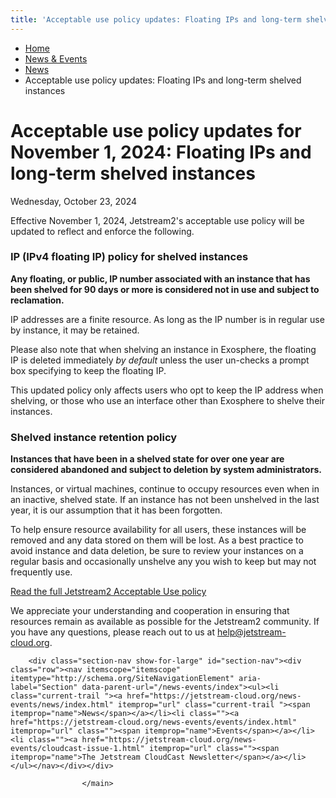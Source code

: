 ```yaml
---
title: 'Acceptable use policy updates: Floating IPs and long-term shelved instances: News: News &amp; Events: Jetstream2: Indiana University'
---
```


<main><div class="content-top"><div class="section breadcrumbs"><div class="row"><div class="layout"><ul><li><a href="../../index.html">Home</a></li><li><a href="../index.html">News &amp; Events</a></li><li><a href="index.html">News</a></li><li class="current">Acceptable use policy updates: Floating IPs and long-term shelved instances</li></ul></div></div></div></div><div id="main-content"><div class="collapsed bg-none section" id="content"><div class="row"><div class="layout"><div class="detail-meta"><h1 class="no-margin h2" itemprop="headline">Acceptable use policy updates for November 1, 2024: Floating IPs and long-term shelved instances </h1><p class="meta" content="2024-10-23" itemprop="datePublished">Wednesday, October 23, 2024</p></div><!-- /.detail-meta --><div class="text"><p>Effective November 1, 2024, Jetstream2's acceptable use policy will be updated to reflect and enforce the following.</p><h3 id="ip-ipv4-floating-ip-policies"><strong>IP (IPv4 floating IP) policy for shelved instances</strong></h3><p><strong> Any floating, or public, IP number associated with an instance that has been shelved for 90 days or more is considered not in use and subject to reclamation.</strong></p><p>IP addresses are a finite resource. As long as the IP number is in regular use by instance, it may be retained.&#160;</p><p><span>Please also note that when shelving an instance in Exosphere, the floating IP is deleted immediately <em>by default</em>&#160;unless&#160;the user un-checks a prompt box specifying to keep the floating IP. </span></p><p><span>This updated policy only affects users who opt to keep the IP address when shelving, or those who use an interface other than Exosphere to shelve their instances.</span><span>&#160;</span></p><h3><strong>Shelved instance retention policy</strong></h3><p><strong>Instances that have been in a shelved state for over one year are considered abandoned and subject to deletion by system administrators. </strong></p><p><span>Instances, or virtual machines, continue to occupy resources even when in an inactive, shelved state. If an instance has not been unshelved in the last year, it is our assumption that it has been forgotten. </span></p><p><span>To help ensure resource availability for all users, these instances will be removed&#160;and any data stored on them will be lost. As a best practice to avoid instance and data deletion, be sure to review your instances on a regular basis and occasionally unshelve any you wish to keep but may not frequently use.</span></p><p><a class="button" href="https://docs.jetstream-cloud.org/general/policies/" rel="noopener" target="_blank"><span>Read the full Jetstream2 Acceptable Use policy</span></a></p><p><span>We appreciate your understanding and cooperation in ensuring that resources remain as available as possible for the Jetstream2 community.&#160;If you have any questions, please reach out to us at&#160;<a class="external" href="mailto:help@jetstream-cloud.org">help@jetstream-cloud.org</a>.</span></p></div></div><!-- /.layout --></div></div></div>
                                
          
    
                    
        
    
        <div class="section-nav show-for-large" id="section-nav"><div class="row"><nav itemscope="itemscope" itemtype="http://schema.org/SiteNavigationElement" aria-label="Section" data-parent-url="/news-events/index"><ul><li class="current-trail "><a href="https://jetstream-cloud.org/news-events/news/index.html" itemprop="url" class="current-trail "><span itemprop="name">News</span></a></li><li class=""><a href="https://jetstream-cloud.org/news-events/events/index.html" itemprop="url" class=""><span itemprop="name">Events</span></a></li><li class=""><a href="https://jetstream-cloud.org/news-events/cloudcast-issue-1.html" itemprop="url" class=""><span itemprop="name">The Jetstream CloudCast Newsletter</span></a></li></ul></nav></div></div>
    
                    </main>
